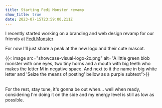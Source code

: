 ```yaml
---
title: Starting Fedi Monster revamp
show_title: true
date: 2023-07-15T23:59:00.211Z
---
```

I recently started working on a branding and web design revamp for our friends at [Fedi.Monster](https://Fedi.Monster "https\://fedi.monster/")

For now I'll just share a peak at the new logo and their cute mascot. 

{{< image src="showcase-visual-logo-2x.png" alt="A little green blob monster with one eyes, two tiny horns and a mouth with big teeth who makes the letter M in negative space. And next to it the name in big white letter and 'Seize the means of posting' bellow as a purple subtext">}}

\
For the rest, stay tune, it's gonna be out when… well when ready, considering I'm doing it on the side and my energy level is still as low as possible.